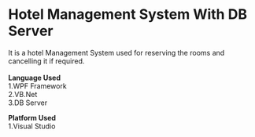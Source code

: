 # Hotel Management System With DB Server
It is a hotel Management System used for reserving the rooms and cancelling it if required.
</br></br>
**Language Used**</br>
1.WPF Framework</br>
2.VB.Net</br>
3.DB Server</br>

**Platform Used**</br>
1.Visual Studio

